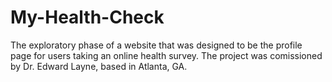 # My-Health-Check

The exploratory phase of a website that was designed to be the profile page for users taking an online health survey.
The project was comissioned by Dr. Edward Layne, based in Atlanta, GA.
